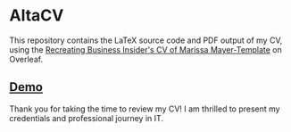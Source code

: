 # AltaCV

This repository contains the LaTeX source code and PDF output of my CV, using the [Recreating Business Insider's CV of Marissa Mayer-Template](https://www.overleaf.com/latex/templates/recreating-business-insiders-cv-of-marissa-mayer/gtqfpbwncfvp) on Overleaf.

## [Demo](https://github.com/thisisfrey/AltaCV/blob/main/CV-Antonia-Alice-Frey.pdf)
Thank you for taking the time to review my CV! I am thrilled to present my credentials and professional journey in IT.
